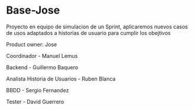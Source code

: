 # Base-Jose
Proyecto en equipo de simulacion de un Sprint, aplicaremos nuevos casos de usos adaptados a historias de usuario para cumplir los obejtivos 

Product owner: Jose

Coordinador - Manuel Lemus

Backend - Guillermo Baquero

Analista Historia de Usuarios - Ruben Blanca

BBDD - Sergio Fernandez

Tester - David Guerrero


